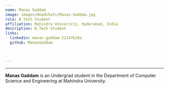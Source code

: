 ```yaml
---
name: Manas Gaddam
image: images/Headshots/Manas-Gaddam.jpg
role: B.Tech Student
affiliation: Mahindra University, Hyderabad, India
description: B.Tech Student
links:
  linkedin: manas-gaddam-22147628a
  github: ManasGaddam
  
  

---
```

---

**Manas Gaddam** is an Undergrad student in the Department of Computer Science and Engineering at Mahindra University.
